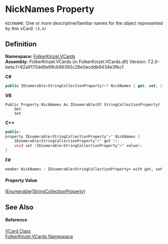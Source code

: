 # NickNames Property


`NICKNAME`: One or more descriptive/familiar names for the object represented by this vCard. `(3,4)`



## Definition
**Namespace:** <a href="67dce261-ab8f-dd0a-4c0c-bc2633c1719e.md">FolkerKinzel.VCards</a>  
**Assembly:** FolkerKinzel.VCards (in FolkerKinzel.VCards.dll) Version: 7.2.0-beta.1+92a9170dd6e89cb66392c26e0acddb6434e3fbc1

**C#**
``` C#
public IEnumerable<StringCollectionProperty?>? NickNames { get; set; }
```
**VB**
``` VB
Public Property NickNames As IEnumerable(Of StringCollectionProperty)
	Get
	Set
```
**C++**
``` C++
public:
property IEnumerable<StringCollectionProperty^>^ NickNames {
	IEnumerable<StringCollectionProperty^>^ get ();
	void set (IEnumerable<StringCollectionProperty^>^ value);
}
```
**F#**
``` F#
member NickNames : IEnumerable<StringCollectionProperty> with get, set
```



#### Property Value
<a href="https://learn.microsoft.com/dotnet/api/system.collections.generic.ienumerable-1" target="_blank" rel="noopener noreferrer">IEnumerable</a>(<a href="57bdd5a5-6b09-659a-978e-933563d5a52a.md">StringCollectionProperty</a>)

## See Also


#### Reference
<a href="23413828-9a4a-2851-b88b-84d0afcb0031.md">VCard Class</a>  
<a href="67dce261-ab8f-dd0a-4c0c-bc2633c1719e.md">FolkerKinzel.VCards Namespace</a>  

